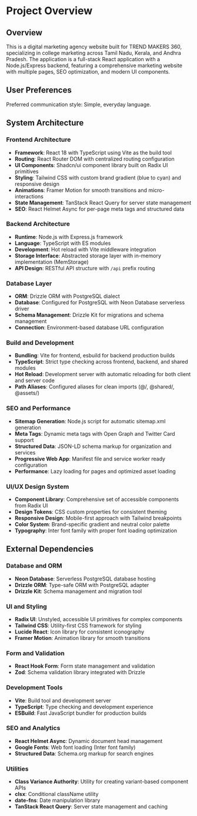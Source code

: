 # Project Overview

## Overview

This is a digital marketing agency website built for TREND MAKERS 360, specializing in college marketing across Tamil Nadu, Kerala, and Andhra Pradesh. The application is a full-stack React application with a Node.js/Express backend, featuring a comprehensive marketing website with multiple pages, SEO optimization, and modern UI components.

## User Preferences

Preferred communication style: Simple, everyday language.

## System Architecture

### Frontend Architecture
- **Framework**: React 18 with TypeScript using Vite as the build tool
- **Routing**: React Router DOM with centralized routing configuration
- **UI Components**: Shadcn/ui component library built on Radix UI primitives
- **Styling**: Tailwind CSS with custom brand gradient (blue to cyan) and responsive design
- **Animations**: Framer Motion for smooth transitions and micro-interactions
- **State Management**: TanStack React Query for server state management
- **SEO**: React Helmet Async for per-page meta tags and structured data

### Backend Architecture
- **Runtime**: Node.js with Express.js framework
- **Language**: TypeScript with ES modules
- **Development**: Hot reload with Vite middleware integration
- **Storage Interface**: Abstracted storage layer with in-memory implementation (MemStorage)
- **API Design**: RESTful API structure with `/api` prefix routing

### Database Layer
- **ORM**: Drizzle ORM with PostgreSQL dialect
- **Database**: Configured for PostgreSQL with Neon Database serverless driver
- **Schema Management**: Drizzle Kit for migrations and schema management
- **Connection**: Environment-based database URL configuration

### Build and Development
- **Bundling**: Vite for frontend, esbuild for backend production builds
- **TypeScript**: Strict type checking across frontend, backend, and shared modules
- **Hot Reload**: Development server with automatic reloading for both client and server code
- **Path Aliases**: Configured aliases for clean imports (@/, @shared/, @assets/)

### SEO and Performance
- **Sitemap Generation**: Node.js script for automatic sitemap.xml generation
- **Meta Tags**: Dynamic meta tags with Open Graph and Twitter Card support
- **Structured Data**: JSON-LD schema markup for organization and services
- **Progressive Web App**: Manifest file and service worker ready configuration
- **Performance**: Lazy loading for pages and optimized asset loading

### UI/UX Design System
- **Component Library**: Comprehensive set of accessible components from Radix UI
- **Design Tokens**: CSS custom properties for consistent theming
- **Responsive Design**: Mobile-first approach with Tailwind breakpoints
- **Color System**: Brand-specific gradient and neutral color palette
- **Typography**: Inter font family with proper font loading optimization

## External Dependencies

### Database and ORM
- **Neon Database**: Serverless PostgreSQL database hosting
- **Drizzle ORM**: Type-safe ORM with PostgreSQL adapter
- **Drizzle Kit**: Schema management and migration tool

### UI and Styling
- **Radix UI**: Unstyled, accessible UI primitives for complex components
- **Tailwind CSS**: Utility-first CSS framework for styling
- **Lucide React**: Icon library for consistent iconography
- **Framer Motion**: Animation library for smooth transitions

### Form and Validation
- **React Hook Form**: Form state management and validation
- **Zod**: Schema validation library integrated with Drizzle

### Development Tools
- **Vite**: Build tool and development server
- **TypeScript**: Type checking and development experience
- **ESBuild**: Fast JavaScript bundler for production builds

### SEO and Analytics
- **React Helmet Async**: Dynamic document head management
- **Google Fonts**: Web font loading (Inter font family)
- **Structured Data**: Schema.org markup for search engines

### Utilities
- **Class Variance Authority**: Utility for creating variant-based component APIs
- **clsx**: Conditional className utility
- **date-fns**: Date manipulation library
- **TanStack React Query**: Server state management and caching